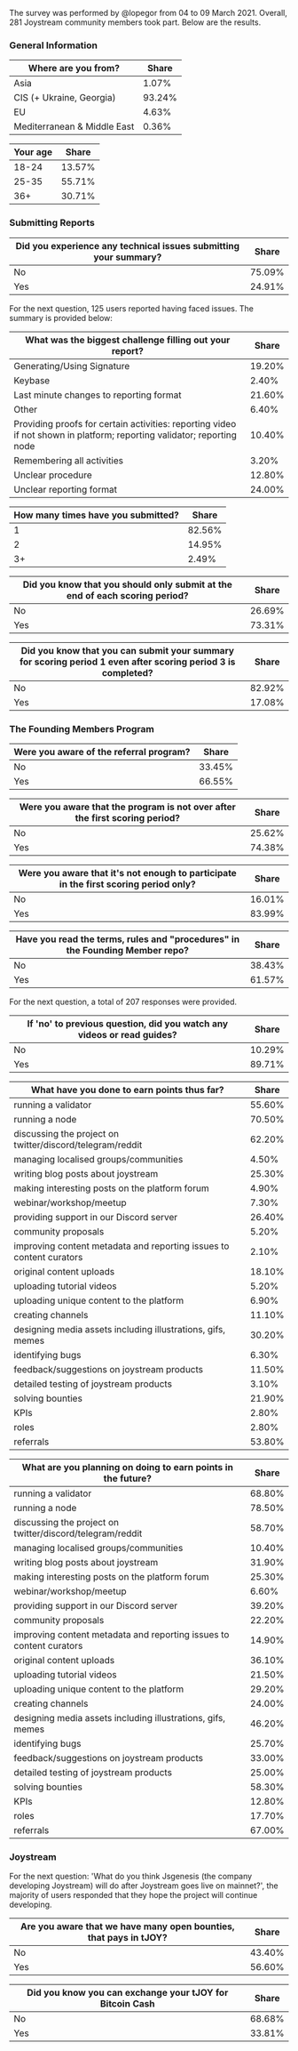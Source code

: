 The survey was performed by @lopegor from 04 to 09 March 2021. Overall, 281 Joystream community members took part. Below are the results. 

### General Information

| Where are you from?                                	| Share   	|
|-----------------------------------------------------------------	|---------	|
| Asia                                              	|   1.07% 	|
| CIS (+ Ukraine, Georgia)               	|  93.24% 	|
| EU                                                          	|   4.63% 	|
| Mediterranean & Middle East 	|   0.36% 	|

| Your age 	| Share   	|
|-------------------------------	|---------	|
| 18-24                         	|  13.57% 	|
| 25-35                         	|  55.71% 	|
| 36+                           	|  30.71% 	|

### Submitting Reports
| Did you experience any technical issues submitting your summary?  	| Share   	|
|------------------------------------------------------------------------------------------------------------------------------------	|---------	|
| No                                                                                                                             	|  75.09% 	|
| Yes                                                                                                                             	|  24.91% 	|

For the next question, 125 users reported having faced issues. The summary is provided below:

| What was the biggest challenge filling out your report?                 	| Share   	|
|------------------------------------------------------------------------------------------------------------------------	|---------	|
| Generating/Using Signature                                                                                             	|  19.20% 	|
| Keybase                                                                                                                	|   2.40% 	|
| Last minute changes to reporting format                                                                                	|  21.60% 	|
| Other                                                                                                                  	|   6.40% 	|
| Providing proofs for certain activities: reporting video if not shown in platform; reporting validator; reporting node 	|  10.40% 	|
| Remembering all activities                                                                                             	|   3.20% 	|
| Unclear procedure                                                                                                      	|  12.80% 	|
| Unclear reporting format                                                                                               	|  24.00% 	|

| How many times have you submitted?	| Share  	|
|-------------------------------------------------------------------	|--------	|
|                                                                 1 	| 82.56% 	|
|                                                                 2 	| 14.95% 	|
|                                                                3+ 	|  2.49% 	|

| Did you know that you should only submit at the end of each scoring period? 	| Share  	|
|--------------------------------------------------------------------------------------------------------------------------------------------------------	|--------	|
| No                                                                                                                                                 	| 26.69% 	|
| Yes                                                                                                                                                 	| 73.31% 	|

| Did you know that you can submit your summary for scoring period 1 even after scoring period 3 is completed?	| Share  	|
|---------------------------------------------------------------------------------------------------------------------------------------------------------------------------------------------	|--------	|
| No                                                                                                                                                                                      	| 82.92% 	|
| Yes                                                                                                                                                                                      	| 17.08% 	|

### The Founding Members Program
| Were you aware of the referral program? 	| Share  	|
|---------------------------------------------------------------------------------	|--------	|
| No                                                                          	| 33.45% 	|
| Yes                                                                          	| 66.55% 	|

| Were you aware that the program is not over after the first scoring period? | Share  	|
|-------------------------------------------------------------------------------------------------------------------------------------------------------------------------------	|--------	|
| No                                                                                                                                                                        	| 25.62% 	|
| Yes                                                                                                                                                                        	| 74.38% 	|

| Were you aware that it's not enough to participate in the first scoring period only?	| Share  	|
|-------------------------------------------------------------------------------------------------------------------------------------------------------------------	|--------	|
| No                                                                                                                                                            	| 16.01% 	|
| Yes                                                                                                                                                            	| 83.99% 	|

| Have you read the terms, rules and "procedures" in the Founding Member repo? | Share  	|
|--------------------------------------------------------------------------------------------------------------------------------------------------------------------------------------------	|--------	|
| No                                                                                                                                                                                     	| 38.43% 	|
| Yes                                                                                                                                                                                     	| 61.57% 	|

For the next question, a total of 207 responses were provided.

| If 'no' to previous question, did you watch any videos or read guides?   	| Share  	|
|----------------------------------------------------------------------------------------------------------------------------------------------	|--------	|
| No                                                                                                                                       	| 10.29% 	|
| Yes                                                                                                                                       	| 89.71% 	|

| What have you done to earn points thus far?                                           	| Share  	|
|----------------------------------------------------------------------------------------------------------------------------------	|--------	|
| running a validator                                                                                                   	| 55.60% 	|
| running a node                                                                                                      	| 70.50% 	|
| discussing the project on twitter/discord/telegram/reddit                                     	| 62.20% 	|
| managing localised groups/communities                                         	|  4.50% 	|
| writing blog posts about joystream                                                               	| 25.30% 	|
| making interesting posts on the platform forum                                       	|  4.90% 	|
| webinar/workshop/meetup                                                           	|  7.30% 	|
| providing support in our Discord server                                        	| 26.40% 	|
| community proposals                                                                  	|  5.20% 	|
| improving content metadata and reporting issues to content curators 	|  2.10% 	|
| original content uploads                                                                	| 18.10% 	|
| uploading tutorial videos                                                             	|  5.20% 	|
| uploading unique content to the platform                                                                	|  6.90% 	|
| creating channels                                                                                        	| 11.10% 	|
| designing media assets including illustrations, gifs, memes                                          	| 30.20% 	|
| identifying bugs                                                                                  	|  6.30% 	|
| feedback/suggestions on joystream products                                              	| 11.50% 	|
| detailed testing of joystream products                                               	|  3.10% 	|
| solving bounties                                                                                         	| 21.90% 	|
| KPIs                                                                                          	|  2.80% 	|
| roles                                     	|  2.80% 	|
| referrals                                                                                             	| 53.80% 	|

| What are you planning on doing to earn points in the future?                                       	| Share  	|
|----------------------------------------------------------------------------------------------------------------------------------	|--------	|
| running a validator                                                                                             	| 68.80% 	|
| running a node                                                                                                     	| 78.50% 	|
| discussing the project on twitter/discord/telegram/reddit                                     	| 58.70% 	|
| managing localised groups/communities                                        	| 10.40% 	|
| writing blog posts about joystream                                                         	| 31.90% 	|
| making interesting posts on the platform forum                                       	| 25.30% 	|
| webinar/workshop/meetup                                                             	|  6.60% 	|
| providing support in our Discord server                                        	| 39.20% 	|
| community proposals                                                                	| 22.20% 	|
| improving content metadata and reporting issues to content curators 	| 14.90% 	|
| original content uploads                                                                 	| 36.10% 	|
| uploading tutorial videos                                                                     	| 21.50% 	|
| uploading unique content to the platform                                                            	| 29.20% 	|
| creating channels                                                                                            	| 24.00% 	|
| designing media assets including illustrations, gifs, memes                                       	| 46.20% 	|
| identifying bugs                                                                                 	| 25.70% 	|
| feedback/suggestions on joystream products                                                	| 33.00% 	|
| detailed testing of joystream products                                           	| 25.00% 	|
| solving bounties                                                                                    	| 58.30% 	|
| KPIs                                                                                            	| 12.80% 	|
| roles                                       	| 17.70% 	|
| referrals                                                                                                 	| 67.00% 	|

### Joystream

For the next question: 'What do you think Jsgenesis (the company developing Joystream) will do after Joystream goes live on mainnet?', the majority of users responded that they hope the project will continue developing. 

| Are you aware that we have many open bounties, that pays in tJOY? 	| Share  	|
|--------------------------------------------------------------------------------------------------------------------------------------------	|--------	|
| No                                                                                                                                     	| 43.40% 	|
| Yes                                                                                                                                     	| 56.60% 	|

| Did you know you can exchange your tJOY for Bitcoin Cash 	| Share  	|
|----------------------------------------------------------	|--------	|
| No                                                       	| 68.68% 	|
| Yes                                                      	| 33.81% 	|
